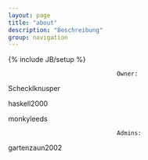 ```yaml
---
layout: page
title: "about"
description: "Beschreibung"
group: navigation
---
```

{% include JB/setup %}

                                   Owner:
           
 
Schecklknusper

haskell2000

monkyleeds

                                   Admins:
                                   
gartenzaun2002                                   